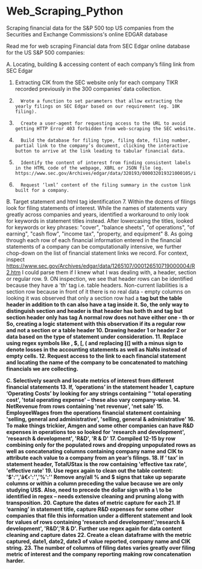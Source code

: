 # Web_Scraping_Python
Scraping financial data for the S&amp;P 500 top US companies from the Securities and Exchange Commissions's online EDGAR database

Read me for web scraping Financial data from SEC Edgar online database 
for the US S&P 500 companies:


A.	Locating, building & accessing content of each company’s filing link from SEC Edgar
1. Extracting CIK from the SEC website only for each company TIKR recorded previously in the 300 companies’ data collection.
2.       Wrote a function to set parameters that allow extracting the yearly filings on SEC Edgar based on our requirement (eg. 10K filing).
3.       Create a user-agent for requesting access to the URL to avoid getting HTTP Error 403 forbidden from web-scraping the SEC website.
4.       Build the database for filing type, filing date, filing number, partial link to the company’s document, clicking the interactive button to arrive at the link leading to tabular financial data.
5.       Identify the content of interest from finding consistent labels in the HTML code of the webpage, XBRL or JSON file (eg. https://www.sec.gov/Archives/edgar/data/320193/000032019321000105/index.json).
6.       Request ‘lxml’ content of the filing summary in the custom link built for a company.

B.	Target statement and html tag identification
7. Within the dozens of filings look for filing statements of interest. While the names of statements vary greatly across companies and years, identified a workaround to only look for keywords in statement titles instead. After lowercasing the titles, looked for keywords or key phrases:  "cover", "balance sheets", "of operations", "of earning", "cash flow", "income tax", "property, and equipment"
8.  As going through each row of each financial information entered in the financial statements of a company can be computationally intensive, we further chop-down on the list of financial statement links we record. For context, inspect https://www.sec.gov/Archives/edgar/data/1265107/000126510719000004/R2.htm I could parse them if I knew what I was dealing with, a header, section or regular row. 
9.  ON inspection, we see that header rows can be identified  because they have a 'th' tag i.e. table headers. Non-current liabilities is a section row because in front of it there is no real data - empty columns on looking it was observed that only a section row had a <strong> tag but the table header in addition to th can also have a <strong> tag inside it. So, the only way to distinguish section and header is that header has both th and <strong> tag but section header only has <strong> tag A normal row does not have either one - th or <strong> So, creating a logic statement with this observation if its a regular row and not a section or a table header
10. Drawing header 1 or header 2 or data based on the type of statement under consideration.
11. Replace using regex symbols like \, $, [, ( and replacing [(] with a minus sign to denote losses in the accounting statements as well as NaNs instead of empty cells.
12. Request access to the link to each financial statement and locating the name of the company to be concatenated to matching financials we are collecting.

C.	Selectively search and locate metrics of interest from different financial statements
13.  If, ‘operations’ in the statement header 1, capture ‘Operating Costs’ by looking for any strings containing “ 'total operating cost', 'total operating expense' – these also vary company-wise.
14.  NetRevenue from rows containing 'net revenue', 'net sale'
15.  EmployeeWages from the operations financial statement containing 'selling, general and administrative', 'selling, general & administrative'
16. To make things trickier, Amgen and some other companies can have R&D expenses in operations too so looked for 'research and development', 'research & development', 'R&D', 'R & D'
17.  Compiled 12-15 by row combining only for the populated rows and dropping unpopulated rows as well as concatenating columns containing company name and CIK to attribute each value to a company from an year’s filings.
18.  If ‘ tax’ in statement header, TotalUStax is the row containing 'effective tax rate', 'effective rate'
19.  Use regex again to clean out the table content: '\$':'','â€‹':'','%':'' Remove any/all % and $ signs that take up separate columns or within a column preceding the value because we are only studying US$. Also, need to precede the dollar sign with a \ to be identified in regex – needs extensive cleaning and pruning along with transposition.
20.  Capture the dates of metric capture for each
21.  If ‘earning’ in statement title, capture R&D expenses for some other companies that file this information under a different statement and look for values of rows containing 'research and development','research & development', 'R&D','R & D'. Further use regex again for data content cleaning and capture dates
22.  Create a clean dataframe with the metric captured, date1, date2, date3 of value reported, company name and CIK string.
23. The number of columns of filing dates varies greatly over filing metric of interest and the company reporting making row concatenation harder.


